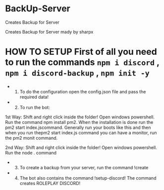 # BackUp-Server
Creates Backup for Server

Creates Backup for Server mady by sharpx

# HOW TO SETUP First of all you need to run the commands ``npm i discord`` , ``npm i discord-backup`` , ``npm init -y``

- 1. To do the configuration open the config.json file and pass the required data!

- 2. To run the bot:

1st Way: Shift and right click inside the folder! Open windows powershell. Run the command npm install pm2. When the installation is done run the pm2 start index.jscommand. Generally run your boots like this and then when you run thepm2 start index.js command you can have a monitor, run the pm2 monit command.

2nd Way: Shift and right click inside the folder! Open windows powershell. Run the node . command

- 3. To create a backup from your server, run the command !create

- 4. The bot also contains the command !setup-discord! The command creates ROLEPLAY DISCORD!
